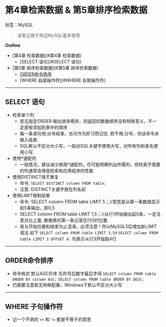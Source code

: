 # 第4章检索数据 & 第5章排序检索数据

标签：MySQL

>该笔记用于简记MySQL基本使用




**Outline**

- [第4章 检索数据](#第4章 检索数据)
  - [SELECT 语句](#SELECT 语句)
- [第5章 排序检索数据](#第5章 排序检索数据)
  - [ORDER命令排序](#ORDER命令排序)
  - [WHERE 自居操作符](#WHERE 自居操作符)


---

## SELECT 语句
- 检索单个列
	- 若无指定ORDER 输出排序顺序，则返回的数据顺序没有特殊意义，不一定是按添加到表中的顺序
	- 每一条语句用;分号结束，也可作为好习惯记住. 若不用;分号，则该命令未输入结束.
	- SQL默认不区分大小写，一般对SQL关键字使用大写，对所有列和表名使用小写.
- 使用*通配符
	- 一般情况，建议减少使用*通配符，尽可能明确列出所需列，但检索不需要的列通常会降低检索和应用程序的性能
- 使用DISTINCT值不重复
	- 命令: `SELECT DISTINCT column FROM table;`
	- 注意: DISTINCT关键字放在列名前
- 使用LIMIT限制结果
	- 命令: SELECT column FROM table LIMIT 5；//意思是从第一条数据显示起5条输出，即0,5
	- SELECT column FROM table LIMIT 1,5；//从行1开始输出起5条，一定注意对比上面. 数据表的第一条记录在行0的位置.
	- 易与开始位置和结束为止混淆，必须注意！所以MySQL5后增加新LIMIT语法.如下
	`SELECT column FROM table LIMIT 3,54`
	`SELECT column FROM table LIMIT 3 OFFSET 4;` 均表示从行3开始取4行

---

## ORDER命令排序

- 命令格式 默认ASC升序 先符号后数字最后字母
`SELECT column FROM table ORDER BY column ASC;`
`SELECT column FROM table ORDER BY DESC;`
- 仍需要注意若无特殊配置，Windows下默认不区分大小写

---

## WHERE 子句操作符

- 记一个不熟的 `<>` 和 `!=` 都是不等于的意思


